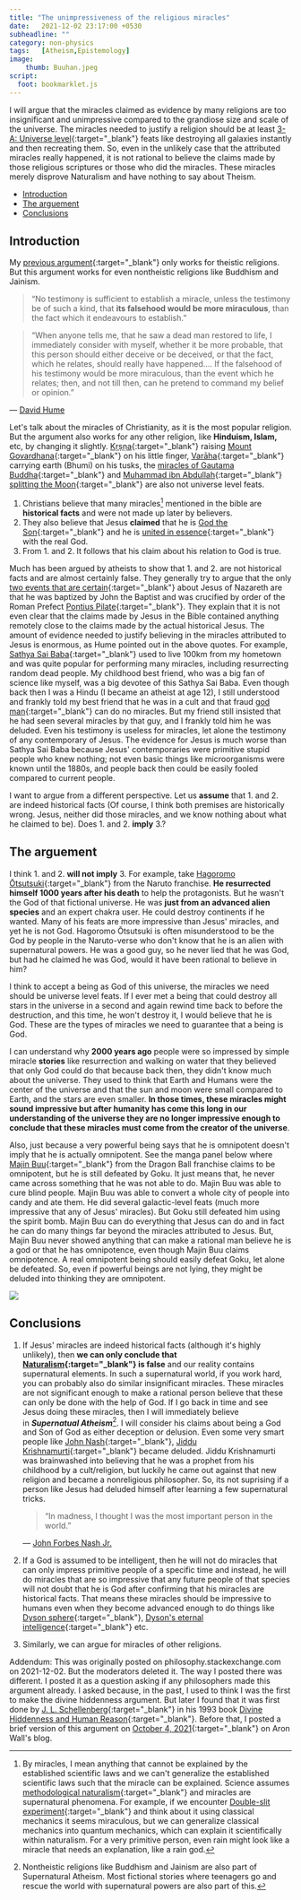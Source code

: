 ```yaml
---
title: "The unimpressiveness of the religious miracles"
date:   2021-12-02 23:17:00 +0530
subheadline: ""
category: non-physics
tags:   [Atheism,Epistemology]
image:
    thumb: Buuhan.jpeg
script:
  foot: bookmarklet.js
---
```

I will argue that the miracles claimed as evidence by many religions are too insignificant and unimpressive compared to the grandiose size and scale of the universe. The miracles needed to justify a religion should be at least  [3-A: Universe level](https://vsbattles.fandom.com/wiki/Tiering_System#3-A:_Universe_level){:target="_blank"} feats like destroying all galaxies instantly and then recreating them. So, even in the unlikely case that the attributed miracles really happened, it is not rational to believe the claims made by those religious scriptures or those who did the miracles. These miracles merely disprove Naturalism and have nothing to say about Theism.

- [Introduction](#introduction)
- [The arguement](#the-arguement)
- [Conclusions](#conclusions)

## Introduction

My [previous argument](https://ksr.onl/blog/2021/07/the-incompetent-transmission-of-religious-scriptures-by-supposed-gods.html){:target="_blank"} only works for theistic religions. But this argument works for even nontheistic religions like Buddhism and Jainism.<!--more-->

>“No testimony is sufficient to establish a miracle, unless the testimony be of such a kind, that **its falsehood would be more miraculous**, than the fact which it endeavours to establish.”

>“When anyone tells me, that he saw a dead man restored to life, I immediately consider with myself, whether it be more probable, that this person should either deceive or be deceived, or that the fact, which he relates, should really have happened.... If the falsehood of his testimony would be more miraculous, than the event which he relates; then, and not till then, can he pretend to command my belief or opinion.”

― <a href="https://en.wikipedia.org/wiki/David_Hume" target="_blank">David Hume</a>

Let's talk about the miracles of Christianity, as it is the most popular religion. But the argument also works for any other religion, like **Hinduism, Islam,** etc, by changing it slightly. [Kṛṣṇa](https://en.wikipedia.org/wiki/Krishna){:target="_blank"} raising [Mount Govardhana](https://en.wikipedia.org/wiki/Govardhan_Puja#Origin){:target="_blank"} on his little finger, [Varāha](https://en.wikipedia.org/wiki/Varaha){:target="_blank"} carrying earth (Bhumi) on his tusks, the [miracles of Gautama Buddha](https://en.wikipedia.org/wiki/Miracles_of_Gautama_Buddha){:target="_blank"} and [Muhammad ibn Abdullah](https://wikiislam.net/wiki/Muhammad_ibn_Abdullah){:target="_blank"} [splitting the Moon](https://en.wikipedia.org/wiki/Splitting_of_the_Moon){:target="_blank"} are also not universe level feats.

1. Christians believe that many miracles[^miracles] mentioned in the bible are **historical facts** and were not made up later by believers.
2. They also believe that Jesus **claimed** that he is [God the Son](https://en.wikipedia.org/wiki/God_the_Son){:target="_blank"} and he is [united in essence](https://en.wikipedia.org/wiki/Homoousion){:target="_blank"} with the real God.
3. From 1. and 2. It follows that his claim about his relation to God is true.

Much has been argued by atheists to show that 1. and 2. are not historical facts and are almost certainly false. They generally try to argue that the only [two events that are certain](https://en.wikipedia.org/wiki/Historicity_of_Jesus){:target="_blank"} about Jesus of Nazareth are that he was baptized by John the Baptist and was crucified by order of the Roman Prefect [Pontius Pilate](https://en.wikipedia.org/wiki/Pontius_Pilate){:target="_blank"}. They explain that it is not even clear that the claims made by Jesus in the Bible contained anything remotely close to the claims made by the actual historical Jesus. The amount of evidence needed to justify believing in the miracles attributed to Jesus is enormous, as Hume pointed out in the above quotes. For example, [Sathya Sai Baba](https://en.wikipedia.org/wiki/Sathya_Sai_Baba){:target="_blank"} used to live 100km from my hometown and was quite popular for performing many miracles, including resurrecting random dead people. My childhood best friend, who was a big fan of science like myself, was a big devotee of this Sathya Sai Baba. Even though back then I was a Hindu (I became an atheist at age 12), I still understood and frankly told my best friend that he was in a cult and that fraud [god man](https://en.wikipedia.org/wiki/Godman_(India)){:target="_blank"} can do no miracles. But my friend still insisted that he had seen several miracles by that guy, and I frankly told him he was deluded. Even his testimony is useless for miracles, let alone the testimony of any contemporary of Jesus. The evidence for Jesus is much worse than Sathya Sai Baba because Jesus' contemporaries were primitive stupid people who knew nothing; not even basic things like microorganisms were known until the 1880s, and people back then could be easily fooled compared to current people.

I want to argue from a different perspective. Let us **assume** that 1. and 2. are indeed historical facts (Of course, I think both premises are historically wrong. Jesus, neither did those miracles, and we know nothing about what he claimed to be). Does 1. and 2. **imply** 3.?

## The arguement

I think 1. and 2. **will not imply** 3. For example, take [Hagoromo Ōtsutsuki](https://naruto.fandom.com/wiki/Hagoromo_%C5%8Ctsutsuki){:target="_blank"} from the Naruto franchise. **He resurrected himself 1000 years after his death** to help the protagonists. But he wasn't the God of that fictional universe. He was **just from an advanced alien species** and an expert chakra user. He could destroy continents if he wanted. Many of his feats are more impressive than Jesus' miracles, and yet he is not God. Hagoromo Ōtsutsuki is often misunderstood to be the God by people in the Naruto-verse who don't know that he is an alien with supernatural powers. He was a good guy, so he never lied that he was God, but had he claimed he was God, would it have been rational to believe in him?

I think to accept a being as God of this universe, the miracles we need should be universe level feats. If I ever met a being that could destroy all stars in the universe in a second and again rewind time back to before the destruction, and this time, he won't destroy it, I would believe that he is God. These are the types of miracles we need to guarantee that a being is God.

I can understand why **2000 years ago** people were so impressed by simple miracle **stories** like resurrection and walking on water that they believed that only God could do that because back then, they didn't know much about the universe. They used to think that Earth and Humans were the center of the universe and that the sun and moon were small compared to Earth, and the stars are even smaller. **In those times, these miracles might sound impressive but after humanity has come this long in our understanding of the universe they are no longer impressive enough to conclude that these miracles must come from the creator of the universe**.

Also, just because a very powerful being says that he is omnipotent doesn't imply that he is actually omnipotent. See the manga panel below where [Majin Buu](https://dragonball.fandom.com/wiki/Majin_Buu){:target="_blank"} from the Dragon Ball franchise claims to be omnipotent, but he is still defeated by Goku. It just means that, he never came across something that he was not able to do. Majin Buu was able to cure blind people. Majin Buu was able to convert a whole city of people into candy and ate them. He did several galactic-level feats (much more impressive that any of Jesus' miracles). But Goku still defeated him using the spirit bomb. Majin Buu can do everything that Jesus can do and in fact he can do many things far beyond the miracles attributed to Jesus. But,  Majin Buu never showed anything that can make a rational man believe he is a god or that he has omnipotence, even though Majin Buu claims omnipotence. A real omnipotent being should easily defeat Goku, let alone be defeated. So, even if powerful beings are not lying, they might be deluded into thinking they are omnipotent.

<img src="{{site.baseurl}}/images/posts/Buuhan.jpeg"/>

## Conclusions

1. If Jesus' miracles are indeed historical facts (although it's highly unlikely), then **we can only conclude that [Naturalism](https://en.wikipedia.org/wiki/Naturalism_(philosophy)){:target="_blank"} is false** and our reality contains supernatural elements. In such a supernatural world, if you work hard, you can probably also do similar insignificant miracles. These miracles are not significant enough to make a rational person believe that these can only be done with the help of God. If I go back in time and see Jesus doing these miracles, then I will immediately believe in ***Supernatual Atheism***[^SupernaturalAtheism]. I will consider his claims about being a God and Son of God as either deception or delusion. Even some very smart people like [John Nash](https://en.wikipedia.org/wiki/John_Forbes_Nash_Jr.){:target="_blank"}, [Jiddu Krishnamurti](https://en.wikipedia.org/wiki/Jiddu_Krishnamurti){:target="_blank"} became deluded. Jiddu Krishnamurti was brainwashed into believing that he was a prophet from his childhood by a cult/religion, but luckily he came out against that new religion and became a nonreligious philosopher. So, its not suprising if a person like Jesus had deluded himself after learning a few supernatural tricks.
    >“In madness, I thought I was the most important person in the world.”
    
    ― <a href="https://en.wikipedia.org/wiki/John_Forbes_Nash_Jr." target="_blank">John Forbes Nash Jr.</a>

2. If a God is assumed to be intelligent, then he will not do miracles that can only impress primitive people of a specific time and instead, he will do miracles that are so impressive that any future people of that species will not doubt that he is God after confirming that his miracles are historical facts. That means these miracles should be impressive to humans even when they become advanced enough to do things like [Dyson sphere](https://en.wikipedia.org/wiki/Dyson_sphere){:target="_blank"}, [Dyson's eternal intelligence](https://en.wikipedia.org/wiki/Dyson%27s_eternal_intelligence){:target="_blank"} etc.
3. Similarly, we can argue for miracles of other religions.

Addendum: This was originally posted on philosophy.stackexchange.com on 2021-12-02. But the moderators deleted it. The way I posted there was different. I posted it as a question asking if any philosophers made this argument already. I asked because, in the past, I used to think I was the first to make the divine hiddenness argument. But later I found that it was first done by  [J. L. Schellenberg](https://en.wikipedia.org/wiki/J._L._Schellenberg){:target="_blank"} in his 1993 book [Divine Hiddenness and Human Reason](https://books.google.co.in/books/about/Divine_Hiddenness_and_Human_Reason.html?id=oMCyinXuQ0AC&printsec=frontcover&hl=en&newbks=1&newbks_redir=0&redir_esc=y#v=onepage&q&f=false){:target="_blank"}. Before that, I posted a brief version of this argument on [October 4, 2021](http://www.wall.org/~aron/blog/comparing-religions-v-historical-accounts/#comment-2651147){:target="_blank"} on Aron Wall's blog.

[^miracles]: By miracles, I mean anything that cannot be explained by the established scientific laws and we can't generalize the established scientific laws such that the miracle can be explained. Science assumes [methodological naturalism](https://rationalwiki.org/wiki/Methodological_naturalism){:target="_blank"} and miracles are supernatural phenomena. For example, if we encounter [Double-slit experiment](https://en.wikipedia.org/wiki/Double-slit_experiment){:target="_blank"} and think about it using classical mechanics it seems miraculous, but we can generalize classical mechanics into quantum mechanics, which can explain it scientifically within naturalism. For a very primitive person, even rain might look like a miracle that needs an explanation, like a rain god.

[^SupernaturalAtheism]: Nontheistic religions like Buddhism and Jainism are also part of Supernatural Atheism. Most fictional stories where teenagers go and rescue the world with supernatural powers are also part of this.